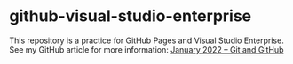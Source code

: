 # github-visual-studio-enterprise
This repository is a practice for GitHub Pages and Visual Studio Enterprise. See my GitHub article for more information: [January 2022 – Git and GitHub](https://www.jhanley.com/january-2022-git-and-github/)
